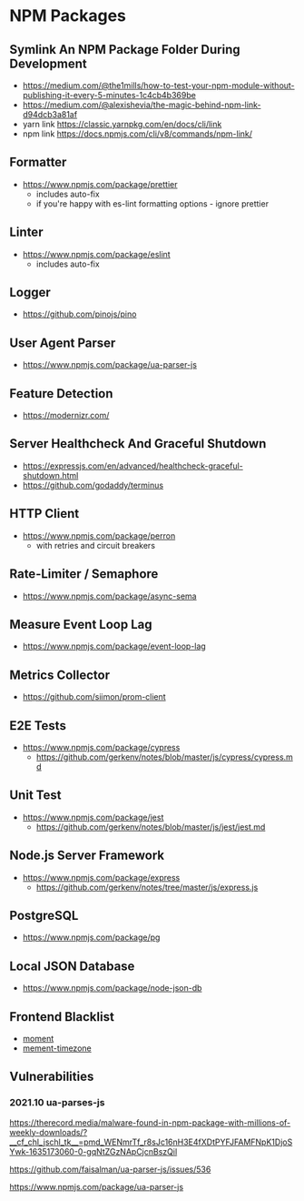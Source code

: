 # NPM Packages

## Symlink An NPM Package Folder During Development
- https://medium.com/@the1mills/how-to-test-your-npm-module-without-publishing-it-every-5-minutes-1c4cb4b369be
- https://medium.com/@alexishevia/the-magic-behind-npm-link-d94dcb3a81af
- yarn link https://classic.yarnpkg.com/en/docs/cli/link
- npm link https://docs.npmjs.com/cli/v8/commands/npm-link/

## Formatter
- https://www.npmjs.com/package/prettier
  - includes auto-fix
  - if you're happy with es-lint formatting options - ignore prettier

## Linter
- https://www.npmjs.com/package/eslint
  - includes auto-fix

## Logger
- https://github.com/pinojs/pino

## User Agent Parser
- https://www.npmjs.com/package/ua-parser-js

## Feature Detection
- https://modernizr.com/

## Server Healthcheck And Graceful Shutdown
- https://expressjs.com/en/advanced/healthcheck-graceful-shutdown.html
- https://github.com/godaddy/terminus

## HTTP Client
- https://www.npmjs.com/package/perron
  - with retries and circuit breakers

## Rate-Limiter / Semaphore
- https://www.npmjs.com/package/async-sema

## Measure Event Loop Lag
- https://www.npmjs.com/package/event-loop-lag

## Metrics Collector
- https://github.com/siimon/prom-client

## E2E Tests
- https://www.npmjs.com/package/cypress
  - https://github.com/gerkenv/notes/blob/master/js/cypress/cypress.md

## Unit Test
- https://www.npmjs.com/package/jest
  - https://github.com/gerkenv/notes/blob/master/js/jest/jest.md

## Node.js Server Framework
- https://www.npmjs.com/package/express
  - https://github.com/gerkenv/notes/tree/master/js/express.js

## PostgreSQL
- https://www.npmjs.com/package/pg

## Local JSON Database
- https://www.npmjs.com/package/node-json-db

## Frontend Blacklist
- [moment](https://bundlephobia.com/package/moment)
- [mement-timezone](https://bundlephobia.com/package/moment-timezone)

## Vulnerabilities

### 2021.10 ua-parses-js
https://therecord.media/malware-found-in-npm-package-with-millions-of-weekly-downloads/?__cf_chl_jschl_tk__=pmd_WENmrTf_r8sJc16nH3E4fXDtPYFJFAMFNpK1DjoSYwk-1635173060-0-gqNtZGzNApCjcnBszQil

https://github.com/faisalman/ua-parser-js/issues/536

https://www.npmjs.com/package/ua-parser-js
